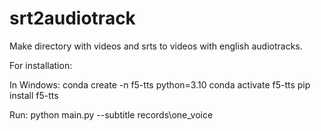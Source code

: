 # srt2audiotrack

Make directory with videos and srts to videos with english audiotracks.

For installation:

In Windows:
conda create -n f5-tts python=3.10
conda activate f5-tts
pip install f5-tts

Run:
python main.py --subtitle records\one_voice
